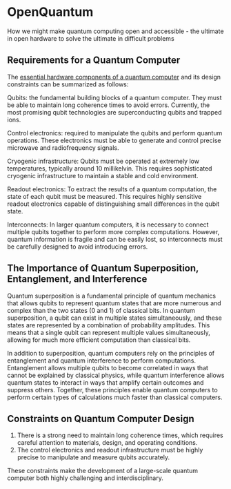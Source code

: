 # OpenQuantum
How we might make quantum computing open and accessible - the ultimate in open hardware to solve the ultimate in difficult problems

## Requirements for a Quantum Computer

The [essential hardware components of a quantum computer](https://nap.nationalacademies.org/read/25196/chapter/7) and its design constraints can be summarized as follows:

Qubits: the fundamental building blocks of a quantum computer. They must be able to maintain long coherence times to avoid errors. Currently, the most promising qubit technologies are superconducting qubits and trapped ions.

Control electronics: required to manipulate the qubits and perform quantum operations. These electronics must be able to generate and control precise microwave and radiofrequency signals.

Cryogenic infrastructure: Qubits must be operated at extremely low temperatures, typically around 10 millikelvin. This requires sophisticated cryogenic infrastructure to maintain a stable and cold environment.

Readout electronics: To extract the results of a quantum computation, the state of each qubit must be measured. This requires highly sensitive readout electronics capable of distinguishing small differences in the qubit state.

Interconnects: In larger quantum computers, it is necessary to connect multiple qubits together to perform more complex computations. However, quantum information is fragile and can be easily lost, so interconnects must be carefully designed to avoid introducing errors.

## The Importance of Quantum Superposition, Entanglement, and Interference

Quantum superposition is a fundamental principle of quantum mechanics that allows qubits to represent quantum states that are more numerous and complex than the two states (0 and 1) of classical bits. In quantum superposition, a qubit can exist in multiple states simultaneously, and these states are represented by a combination of probability amplitudes. This means that a single qubit can represent multiple values simultaneously, allowing for much more efficient computation than classical bits.

In addition to superposition, quantum computers rely on the principles of entanglement and quantum interference to perform computations. Entanglement allows multiple qubits to become correlated in ways that cannot be explained by classical physics, while quantum interference allows quantum states to interact in ways that amplify certain outcomes and suppress others. Together, these principles enable quantum computers to perform certain types of calculations much faster than classical computers.

## Constraints on Quantum Computer Design

1) There is a strong need to maintain long coherence times, which requires careful attention to materials, design, and operating conditions. 
2) The control electronics and readout infrastructure must be highly precise to manipulate and measure qubits accurately. 

These constraints make the development of a large-scale quantum computer both highly challenging and interdisciplinary.
